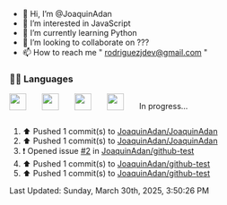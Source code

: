 - 👋 Hi, I’m @JoaquinAdan
- 👀 I’m interested in JavaScript
- 🌱 I’m currently learning Python
- 💞️ I’m looking to collaborate on ???
- 📫 How to reach me " rodriguezjdev@gmail.com "

<h3>👨‍💻 Languages</h3>

<div style="display: flex; gap: 10px;">
  <img style='height: 30px;' src="https://img.shields.io/badge/html5%20-%23e34f26.svg?&style=for-the-badge&logo=html5&logoColor=white"/>&nbsp;&nbsp;
  <img style='height: 30px;' src="https://img.shields.io/badge/css3%20-%231572B6.svg?&style=for-the-badge&logo=css3&logoColor=white" />&nbsp;&nbsp;
  <img style='height: 30px;' src="https://img.shields.io/badge/JavaScript-323330?style=for-the-badge&logo=javascript&logoColor=F7DF1E" />&nbsp;&nbsp;
  <img style='height: 30px;' src="https://img.shields.io/badge/TypeScript-007ACC?style=for-the-badge&logo=typescript&logoColor=white" />&nbsp;&nbsp;
  <p>In progress...</p>
</div>

<!--RECENT_ACTIVITY:start-->
1. ⬆️ Pushed 1 commit(s) to [JoaquinAdan/JoaquinAdan](https://github.com/JoaquinAdan/JoaquinAdan)<br>
2. ⬆️ Pushed 1 commit(s) to [JoaquinAdan/JoaquinAdan](https://github.com/JoaquinAdan/JoaquinAdan)<br>
3. ❗️ Opened issue [#2](https://github.com/JoaquinAdan/github-test/issues/2) in [JoaquinAdan/github-test](https://github.com/JoaquinAdan/github-test)<br>
4. ⬆️ Pushed 1 commit(s) to [JoaquinAdan/github-test](https://github.com/JoaquinAdan/github-test)<br>
5. ⬆️ Pushed 1 commit(s) to [JoaquinAdan/github-test](https://github.com/JoaquinAdan/github-test)<br>
<!--RECENT_ACTIVITY:end-->

<!--RECENT_ACTIVITY:last_update-->
Last Updated: Sunday, March 30th, 2025, 3:50:26 PM
<!--RECENT_ACTIVITY:last_update_end-->

<!---
JoaquinAdan/JoaquinAdan is a ✨ special ✨ repository because its `README.md` (this file) appears on your GitHub profile.
You can click the Preview link to take a look at your changes.
--->

